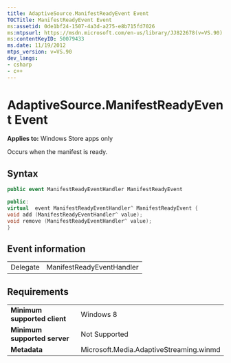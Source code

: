 ```yaml
---
title: AdaptiveSource.ManifestReadyEvent Event
TOCTitle: ManifestReadyEvent Event
ms:assetid: 0de1bf24-1507-4a3d-a275-e8b715fd7026
ms:mtpsurl: https://msdn.microsoft.com/en-us/library/JJ822678(v=VS.90)
ms:contentKeyID: 50079433
ms.date: 11/19/2012
mtps_version: v=VS.90
dev_langs:
- csharp
- c++
---
```


# AdaptiveSource.ManifestReadyEvent Event

**Applies to:** Windows Store apps only

Occurs when the manifest is ready.

## Syntax

``` csharp
public event ManifestReadyEventHandler ManifestReadyEvent
```

``` c++
public:
virtual  event ManifestReadyEventHandler^ ManifestReadyEvent {
void add (ManifestReadyEventHandler^ value);
void remove (ManifestReadyEventHandler^ value);
}
```

## Event information

|||
|--- |--- |
|Delegate|ManifestReadyEventHandler|


## Requirements

|||
|--- |--- |
|**Minimum supported client**|Windows 8|
|**Minimum supported server**|Not Supported|
|**Metadata**|Microsoft.Media.AdaptiveStreaming.winmd|


